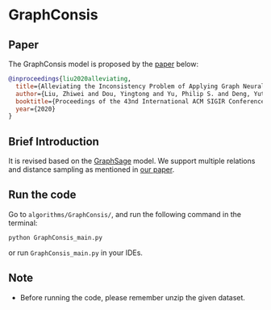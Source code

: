 
# GraphConsis

## Paper
The GraphConsis model is proposed by the [paper](https://arxiv.org/abs/2005.00625) below:
```bibtex
@inproceedings{liu2020alleviating,
  title={Alleviating the Inconsistency Problem of Applying Graph Neural Network to Fraud Detection},
  author={Liu, Zhiwei and Dou, Yingtong and Yu, Philip S. and Deng, Yutong and Peng, Hao},
  booktitle={Proceedings of the 43nd International ACM SIGIR Conference on Research and Development in Information Retrieval},
  year={2020}
}
```

## Brief Introduction

It is revised based on the [GraphSage](https://github.com/safe-graph/DGFraud/tree/kay-tf2/algorithms/GraphSage) model. We support multiple relations and distance sampling as mentioned in [our paper](https://arxiv.org/pdf/2005.00625.pdf).


## Run the code
Go to `algorithms/GraphConsis/`, and run the following command in the terminal:

`python GraphConsis_main.py `

or run `GraphConsis_main.py` in your IDEs.

## Note
- Before running the code, please remember unzip the given dataset. 